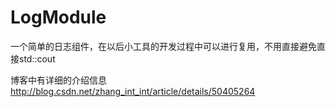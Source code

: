 # LogModule
一个简单的日志组件，在以后小工具的开发过程中可以进行复用，不用直接避免直接std::cout

博客中有详细的介绍信息
http://blog.csdn.net/zhang_int_int/article/details/50405264
